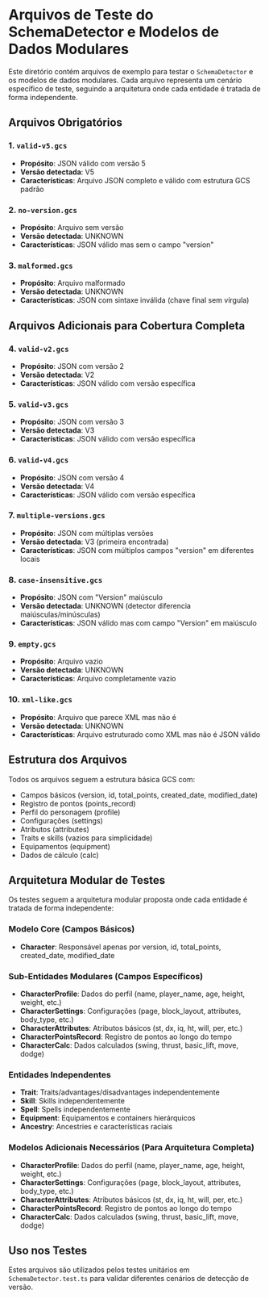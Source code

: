 # Arquivos de Teste do SchemaDetector e Modelos de Dados Modulares

Este diretório contém arquivos de exemplo para testar o `SchemaDetector` e os modelos de dados modulares. Cada arquivo representa um cenário específico de teste, seguindo a arquitetura onde cada entidade é tratada de forma independente.

## Arquivos Obrigatórios

### 1. `valid-v5.gcs`
- **Propósito**: JSON válido com versão 5
- **Versão detectada**: V5
- **Características**: Arquivo JSON completo e válido com estrutura GCS padrão

### 2. `no-version.gcs`
- **Propósito**: Arquivo sem versão
- **Versão detectada**: UNKNOWN
- **Características**: JSON válido mas sem o campo "version"

### 3. `malformed.gcs`
- **Propósito**: Arquivo malformado
- **Versão detectada**: UNKNOWN
- **Características**: JSON com sintaxe inválida (chave final sem vírgula)

## Arquivos Adicionais para Cobertura Completa

### 4. `valid-v2.gcs`
- **Propósito**: JSON com versão 2
- **Versão detectada**: V2
- **Características**: JSON válido com versão específica

### 5. `valid-v3.gcs`
- **Propósito**: JSON com versão 3
- **Versão detectada**: V3
- **Características**: JSON válido com versão específica

### 6. `valid-v4.gcs`
- **Propósito**: JSON com versão 4
- **Versão detectada**: V4
- **Características**: JSON válido com versão específica

### 7. `multiple-versions.gcs`
- **Propósito**: JSON com múltiplas versões
- **Versão detectada**: V3 (primeira encontrada)
- **Características**: JSON com múltiplos campos "version" em diferentes locais

### 8. `case-insensitive.gcs`
- **Propósito**: JSON com "Version" maiúsculo
- **Versão detectada**: UNKNOWN (detector diferencia maiúsculas/minúsculas)
- **Características**: JSON válido mas com campo "Version" em maiúsculo

### 9. `empty.gcs`
- **Propósito**: Arquivo vazio
- **Versão detectada**: UNKNOWN
- **Características**: Arquivo completamente vazio

### 10. `xml-like.gcs`
- **Propósito**: Arquivo que parece XML mas não é
- **Versão detectada**: UNKNOWN
- **Características**: Arquivo estruturado como XML mas não é JSON válido

## Estrutura dos Arquivos

Todos os arquivos seguem a estrutura básica GCS com:
- Campos básicos (version, id, total_points, created_date, modified_date)
- Registro de pontos (points_record)
- Perfil do personagem (profile)
- Configurações (settings)
- Atributos (attributes)
- Traits e skills (vazios para simplicidade)
- Equipamentos (equipment)
- Dados de cálculo (calc)

## Arquitetura Modular de Testes

Os testes seguem a arquitetura modular proposta onde cada entidade é tratada de forma independente:

### Modelo Core (Campos Básicos)
- **Character**: Responsável apenas por version, id, total_points, created_date, modified_date

### Sub-Entidades Modulares (Campos Específicos)
- **CharacterProfile**: Dados do perfil (name, player_name, age, height, weight, etc.)
- **CharacterSettings**: Configurações (page, block_layout, attributes, body_type, etc.)
- **CharacterAttributes**: Atributos básicos (st, dx, iq, ht, will, per, etc.)
- **CharacterPointsRecord**: Registro de pontos ao longo do tempo
- **CharacterCalc**: Dados calculados (swing, thrust, basic_lift, move, dodge)

### Entidades Independentes
- **Trait**: Traits/advantages/disadvantages independentemente
- **Skill**: Skills independentemente
- **Spell**: Spells independentemente
- **Equipment**: Equipamentos e containers hierárquicos
- **Ancestry**: Ancestries e características raciais

### Modelos Adicionais Necessários (Para Arquitetura Completa)
- **CharacterProfile**: Dados do perfil (name, player_name, age, height, weight, etc.)
- **CharacterSettings**: Configurações (page, block_layout, attributes, body_type, etc.)
- **CharacterAttributes**: Atributos básicos (st, dx, iq, ht, will, per, etc.)
- **CharacterPointsRecord**: Registro de pontos ao longo do tempo
- **CharacterCalc**: Dados calculados (swing, thrust, basic_lift, move, dodge)

## Uso nos Testes

Estes arquivos são utilizados pelos testes unitários em `SchemaDetector.test.ts` para validar diferentes cenários de detecção de versão.